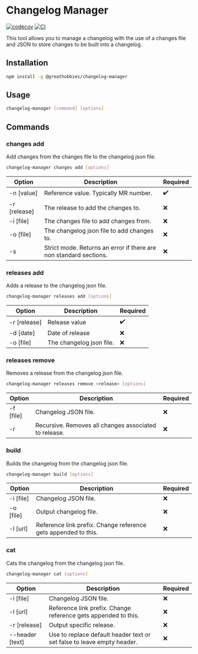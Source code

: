 # Changelog Manager
[![codecov](https://codecov.io/gh/davidflypei/changelog-manager/branch/main/graph/badge.svg?token=PSG95T7V1C)](https://codecov.io/gh/davidflypei/changelog-manager)
[![CI](https://github.com/davidflypei/changelog-manager/actions/workflows/main.yml/badge.svg)](https://github.com/davidflypei/changelog-manager/actions/workflows/main.yml)

This tool allows you to manage a changelog with the use of a changes file and JSON to store changes to be built into a changelog.

## Installation

```bash
npm install -g @greathobbies/changelog-manager
```

## Usage

```bash
changelog-manager [command] [options]
```

## Commands

### changes add

Add changes from the changes file to the changelog json file.

```bash
changelog-manager changes add [options]
```

| Option | Description | Required |
| --- | --- | --- |
| -n [value] | Reference value. Typically MR number. | :heavy_check_mark: |
| -r [release] | The release to add the changes to. | :x: |
| -i [file] | The changes file to add changes from. | :x: |
| -o [file] | The changelog json file to add changes to. | :x: |
| -s | Strict mode. Returns an error if there are non standard sections. | :x: |

### releases add

Adds a release to the changelog json file.

```bash
changelog-manager releases add [options]
```

| Option | Description | Required |
| --- | --- | --- |
| -r [release] | Release value | :heavy_check_mark: |
| -d [date] | Date of release | :x: |
| -o [file] | The changelog json file. | :x: |

### releases remove

Removes a release from the changelog json file.

```bash
changelog-manager releases remove <release> [options]
```

| Option | Description | Required |
| --- | --- | --- |
| -f [file] | Changelog JSON file. | :x: |
| -r | Recursive. Removes all changes associated to release. | :x: |

### build

Builds the changelog from the changelog json file.

```bash
changelog-manager build [options]
```

| Option | Description | Required |
| --- | --- | --- |
| -i [file] | Changelog JSON file. | :x: |
| -o [file] | Output changelog file. | :x: |
| -l [url] | Reference link prefix. Change reference gets appended to this. | :x: |

### cat

Cats the changelog from the changelog json file.

```bash
changelog-manager cat [options]
```

| Option | Description | Required |
| --- | --- | --- |
| -i [file] | Changelog JSON file. | :x: |
| -l [url] | Reference link prefix. Change reference gets appended to this. | :x: |
| -r [release] | Output specific release. | :x: |
| --header [text] | Use to replace default header text or set false to leave empty header. | :x: |